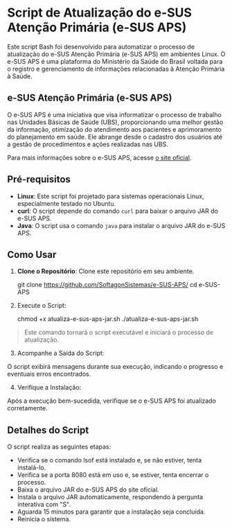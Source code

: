 
# Script de Atualização do e-SUS Atenção Primária (e-SUS APS)

Este script Bash foi desenvolvido para automatizar o processo de atualização do e-SUS Atenção Primária (e-SUS APS) em ambientes Linux. O e-SUS APS é uma plataforma do Ministério da Saúde do Brasil voltada para o registro e gerenciamento de informações relacionadas à Atenção Primária à Saúde.

## e-SUS Atenção Primária (e-SUS APS)

O e-SUS APS é uma iniciativa que visa informatizar o processo de trabalho nas Unidades Básicas de Saúde (UBS), proporcionando uma melhor gestão da informação, otimização do atendimento aos pacientes e aprimoramento do planejamento em saúde. Ele abrange desde o cadastro dos usuários até a gestão de procedimentos e ações realizadas nas UBS.

Para mais informações sobre o e-SUS APS, acesse [o site oficial](https://sisaps.saude.gov.br/esus/).

## Pré-requisitos

- **Linux**: Este script foi projetado para sistemas operacionais Linux, especialmente testado no Ubuntu.
- **curl**: O script depende do comando `curl` para baixar o arquivo JAR do e-SUS APS.
- **Java**: O script usa o comando `java` para instalar o arquivo JAR do e-SUS APS.

## Como Usar

 1. **Clone o Repositório**: Clone este repositório em seu ambiente.
   

    git clone https://github.com/SoftagonSistemas/e-SUS-APS/
       cd e-SUS-APS

 2. Execute o Script:

    chmod +x atualiza-e-sus-aps-jar.sh
    ./atualiza-e-sus-aps-jar.sh

>  Este comando tornará o script executável e iniciará o processo de
> atualização.

 3. Acompanhe a Saída do Script:

O script exibirá mensagens durante sua execução, indicando o progresso e eventuais erros encontrados.

 4. Verifique a Instalação:

Após a execução bem-sucedida, verifique se o e-SUS APS foi atualizado corretamente.

## Detalhes do Script
O script realiza as seguintes etapas:

 - Verifica se o comando lsof está instalado e, se não estiver, tenta   
   instalá-lo.
 - Verifica se a porta 8080 está em uso e, se estiver, tenta    encerrar
   o processo.
 - Baixa o arquivo JAR do e-SUS APS do site    oficial.
 - Instala o arquivo JAR automaticamente, respondendo à    pergunta
   interativa com "S".
 - Aguarda 15 minutos para garantir que a    instalação seja concluída.
 - Reinicia o sistema.

